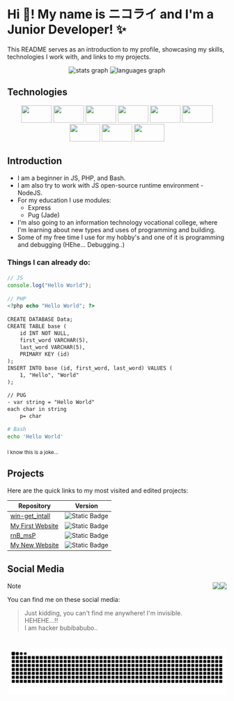 # Hi 👋! My name is ニコライ and I'm a Junior Developer! ✨

This README serves as an introduction to my profile, showcasing my skills, technologies I work with, and links to my projects.

<div align="center">
  <img src="https://github-readme-stats.vercel.app/api?username=nikas17mc&hide_title=false&hide_rank=false&show_icons=true&include_all_commits=true&count_private=true&theme=tokyonight&locale=en&hide_border=false" height="180" alt="stats graph"  />
  <img src="https://github-readme-stats.vercel.app/api/top-langs?username=nikas17mc&locale=en&hide_title=false&layout=compact&card_width=320&langs_count=8&theme=tokyonight&hide_border=false" height="180" alt="languages graph"  />
</div>

## Technologies

<div align="center" >
  <img height="40" width="70" src="https://cdn.simpleicons.org/html5/E34F26" />
  <img height="40" width="70" src="https://cdn.simpleicons.org/css/663399" />
  <img height="40" width="70" src="https://cdn.simpleicons.org/javascript/F7DF1E" />
  <img height="40" width="70" src="https://cdn.simpleicons.org/php/777BB4" />
  <img height="40" width="70" src="https://cdn.simpleicons.org/mysql/4479A1" />
  <img height="40" width="70" src="https://cdn.simpleicons.org/nodedotjs/5FA04E" />
  <img height="40" width="70" src="https://cdn.simpleicons.org/express/8A8A8A" />
  <img height="40" width="70" src="https://cdn.simpleicons.org/pug/A86454" />
  <img height="40" width="70" src="https://cdn.simpleicons.org/gnubash/4EAA25" />
</div>


## Introduction

- I am a beginner in JS, PHP, and Bash.
- I am also try to work with JS open-source runtime environment - NodeJS.
- For my education I use modules:
  - Express
  - Pug (Jade)
- I'm also going to an information technology vocational college, where I'm learning about new types and uses of programming and building.
- Some of my free time I use for my hobby's and one of it is programming and debugging (HEhe... Debugging..)

### Things I can already do:

```javascript
// JS
console.log("Hello World");
```

```php
// PHP
<?php echo "Hello World"; ?>
```

```mysql
CREATE DATABASE Data;
CREATE TABLE base (
    id INT NOT NULL,
    first_word VARCHAR(5),
    last_word VARCHAR(5),
    PRIMARY KEY (id)
);
INSERT INTO base (id, first_word, last_word) VALUES (
    1, "Hello", "World"
);
```

```pug
// PUG
- var string = "Hello World"
each char in string
    p= char
```

```bash
# Bash
echo 'Hello World'
```

<sub>I know this is a joke...</sub>

## Projects

Here are the quick links to my most visited and edited projects:

| Repository | Version |
| ---------- | :-----: |
| [win-get_intall](https://github.com/nikas17mc/win-get_install_script) | ![Static Badge](https://img.shields.io/badge/Version-Alpa_0.0.3-green) |
| [My First Website](https://github.com/nikas17mc/nikas17mc.github.io) | ![Static Badge](https://img.shields.io/badge/Version-Alpa_0.0.2.2-blue) |
| [rnB_msP](https://github.com/nikas17mc/rnB_msP) | ![Static Badge](https://img.shields.io/badge/Version-Beta_0.1-orange) |
| [My New Website](https://github.com/nikas17mc/aniBuu) | ![Static Badge](https://img.shields.io/badge/Version-Alpa_0.0.5-663399) |

## Social Media

<div align="right">
  <img align="right" height="150" src="https://i.imgflip.com/7onfrb.jpg" />
  <img align="right" height="150" src="https://i.imgflip.com/6zr6q4.gif" />
</div>

>[!NOTE]
> You can find me on these social media:

> Just kidding, you can't find me anywhere! I'm invisible. HEHEHE...!! <br> I am hacker bubibabubo..

<br>

<picture>
  <source media="(prefers-color-scheme: dark)" srcset="https://raw.githubusercontent.com/nikas17mc/nikas17mc/snake-output/github-snake-dark.svg" />
  <source media="(prefers-color-scheme: light)" srcset="https://raw.githubusercontent.com/nikas17mc/nikas17mc/snake-output/github-snake.svg" />
  <img alt="github contribution grid snake animation" src="https://raw.githubusercontent.com/nikas17mc/nikas17mc/snake-output/github-snake.svg" />
</picture>
